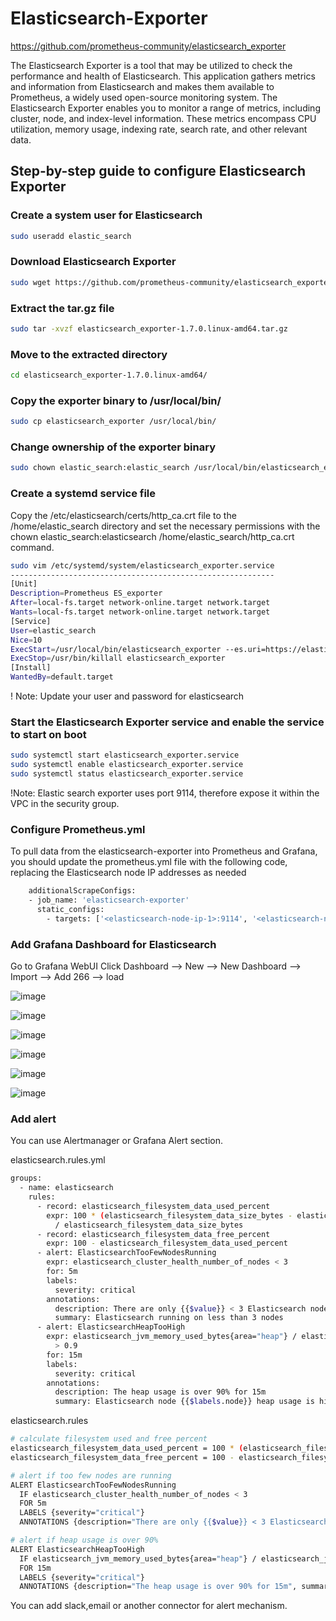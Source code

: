 # Elasticsearch-Exporter

https://github.com/prometheus-community/elasticsearch_exporter

The Elasticsearch Exporter is a tool that may be utilized to check the performance and health of Elasticsearch. This application gathers metrics and information from Elasticsearch and makes them available to Prometheus, a widely used open-source monitoring system. The Elasticsearch Exporter enables you to monitor a range of metrics, including cluster, node, and index-level information. These metrics encompass CPU utilization, memory usage, indexing rate, search rate, and other relevant data.

## Step-by-step guide to configure Elasticsearch Exporter

### Create a system user for Elasticsearch

```bash
sudo useradd elastic_search
```

### Download Elasticsearch Exporter

```bash
sudo wget https://github.com/prometheus-community/elasticsearch_exporter/releases/download/v1.7.0/elasticsearch_exporter-1.7.0.linux-amd64.tar.gz
```

### Extract the tar.gz file

```bash
sudo tar -xvzf elasticsearch_exporter-1.7.0.linux-amd64.tar.gz
```

### Move to the extracted directory

```bash
cd elasticsearch_exporter-1.7.0.linux-amd64/
```

### Copy the exporter binary to /usr/local/bin/

```bash
sudo cp elasticsearch_exporter /usr/local/bin/
```

### Change ownership of the exporter binary

```bash
sudo chown elastic_search:elastic_search /usr/local/bin/elasticsearch_exporter
```

### Create a systemd service file

Copy the /etc/elasticsearch/certs/http_ca.crt file to the /home/elastic_search directory and set the necessary permissions with the chown elastic_search:elasticsearch /home/elastic_search/http_ca.crt command.

```bash
sudo vim /etc/systemd/system/elasticsearch_exporter.service
-----------------------------------------------------------
[Unit]
Description=Prometheus ES_exporter
After=local-fs.target network-online.target network.target
Wants=local-fs.target network-online.target network.target
[Service]
User=elastic_search
Nice=10
ExecStart=/usr/local/bin/elasticsearch_exporter --es.uri=https://elastic:password@localhost:9200 --es.ca /home/elastic_search/http_ca.crt  --es.all --es.indices --es.timeout 20s
ExecStop=/usr/bin/killall elasticsearch_exporter
[Install]
WantedBy=default.target
```
! Note: Update your user and password for elasticsearch

### Start the Elasticsearch Exporter service and enable the service to start on boot

```bash
sudo systemctl start elasticsearch_exporter.service
sudo systemctl enable elasticsearch_exporter.service
sudo systemctl status elasticsearch_exporter.service
```
!Note: Elastic search exporter uses port 9114, therefore expose it within the VPC in the security group.

### Configure Prometheus.yml

To pull data from the elasticsearch-exporter into Prometheus and Grafana, you should update the prometheus.yml file with the following code, replacing the Elasticsearch node IP addresses as needed

```bash
    additionalScrapeConfigs:
    - job_name: 'elasticsearch-exporter'
      static_configs:
        - targets: ['<elasticsearch-node-ip-1>:9114', '<elasticsearch-node-ip-2>:9114', '<elasticsearch-node-ip-3>:9114']
```

### Add Grafana Dashboard for Elasticsearch

Go to Grafana WebUI Click Dashboard --> New --> New Dashboard --> Import --> Add 266 --> load

![image](./images/dash-1.png)

![image](./images/dash-2.png)

![image](./images/dash-3.png)

![image](./images/dash-4.png)

![image](./images/dash-5.png)

![image](./images/dash-6.png)

### Add alert

You can use Alertmanager or Grafana Alert section.

elasticsearch.rules.yml

```bash
groups:
  - name: elasticsearch
    rules:
      - record: elasticsearch_filesystem_data_used_percent
        expr: 100 * (elasticsearch_filesystem_data_size_bytes - elasticsearch_filesystem_data_free_bytes)
          / elasticsearch_filesystem_data_size_bytes
      - record: elasticsearch_filesystem_data_free_percent
        expr: 100 - elasticsearch_filesystem_data_used_percent
      - alert: ElasticsearchTooFewNodesRunning
        expr: elasticsearch_cluster_health_number_of_nodes < 3
        for: 5m
        labels:
          severity: critical
        annotations:
          description: There are only {{$value}} < 3 Elasticsearch nodes running
          summary: Elasticsearch running on less than 3 nodes
      - alert: ElasticsearchHeapTooHigh
        expr: elasticsearch_jvm_memory_used_bytes{area="heap"} / elasticsearch_jvm_memory_max_bytes{area="heap"}
          > 0.9
        for: 15m
        labels:
          severity: critical
        annotations:
          description: The heap usage is over 90% for 15m
          summary: Elasticsearch node {{$labels.node}} heap usage is high
```

elasticsearch.rules

```bash
# calculate filesystem used and free percent
elasticsearch_filesystem_data_used_percent = 100 * (elasticsearch_filesystem_data_size_bytes - elasticsearch_filesystem_data_free_bytes) / elasticsearch_filesystem_data_size_bytes
elasticsearch_filesystem_data_free_percent = 100 - elasticsearch_filesystem_data_used_percent

# alert if too few nodes are running
ALERT ElasticsearchTooFewNodesRunning
  IF elasticsearch_cluster_health_number_of_nodes < 3
  FOR 5m
  LABELS {severity="critical"}
  ANNOTATIONS {description="There are only {{$value}} < 3 Elasticsearch nodes running", summary="Elasticsearch running on less than 3 nodes"}

# alert if heap usage is over 90%
ALERT ElasticsearchHeapTooHigh
  IF elasticsearch_jvm_memory_used_bytes{area="heap"} / elasticsearch_jvm_memory_max_bytes{area="heap"} > 0.9
  FOR 15m
  LABELS {severity="critical"}
  ANNOTATIONS {description="The heap usage is over 90% for 15m", summary="Elasticsearch node {{$labels.node}} heap usage is high"}
```

You can add slack,email or another connector for alert mechanism.